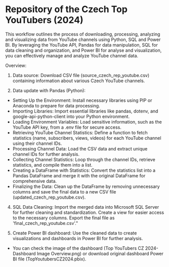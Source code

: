 # Repository of the Czech Top YouTubers (2024)
This workflow outlines the process of downloading, processing, analyzing and visualizing data from YouTube channels using Python, SQL and Power BI. 
By leveraging the YouTube API, Pandas for data manipulation, SQL for data cleaning and organization, and Power BI for analyse and visualization, you can effectively manage and analyze YouTube channel data.

Overview:

1. Data source:
  Download CSV file (source_czech_rep_youtube.csv) containing information about various Czech YouTube channels.

2. Data update with Pandas (Python):
  - Setting Up the Environment:
    Install necessary libraries using PIP or Anaconda to prepare for data processing.
  - Importing Libraries:
    Import essential libraries like pandas, dotenv, and google-api-python-client into your Python environment.
  - Loading Environment Variables:
    Load sensitive information, such as the YouTube API key, from a .env file for secure access.
  - Retrieving YouTube Channel Statistics:
    Define a function to fetch statistics (name, subscribers, views, videos) for each YouTube channel using their channel IDs.
  - Processing Channel Data:
    Load the CSV data and extract unique channel IDs for further analysis. 
  - Collecting Channel Statistics:
    Loop through the channel IDs, retrieve statistics, and compile them into a list.
  - Creating a DataFrame with Statistics:
    Convert the statistics list into a Pandas DataFrame and merge it with the original DataFrame for comprehensive data.
  - Finalizing the Data:
    Clean up the DataFrame by removing unnecessary columns and save the final data to a new CSV file (updated_czech_rep_youtube.csv).

4. SQL Data Cleaning:
  Import the merged data into Microsoft SQL Server for further cleaning and standardization. Create a view for easier access to the necessary columns. Export the final file as 'final_czech_rep_youtube.csv'."

5. Create Power BI dashboard:
  Use the cleaned data to create visualizations and dashboards in Power BI for further analysis.
  - You can check the image of the dashboard (Top YouTubers CZ 2024-Dashboard Image Overview.png) or download original dashboard Power BI file (TopYoutubersCZ2024.pbix).
